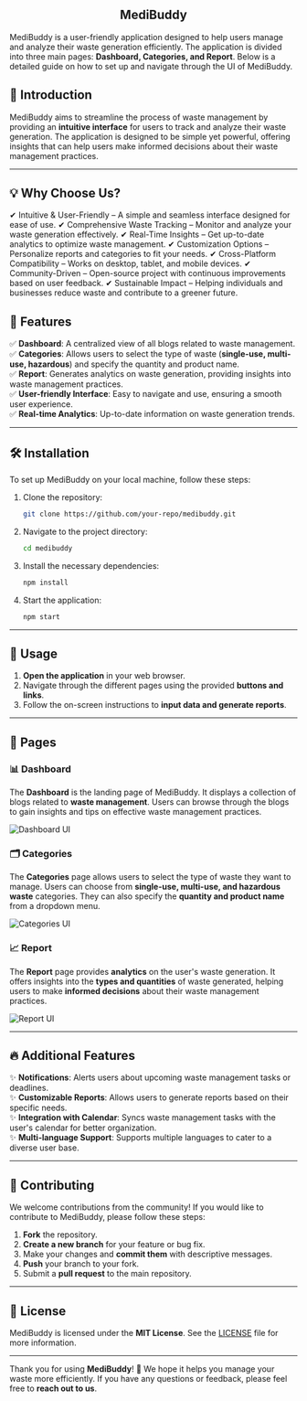 <h2 align="center">MediBuddy</h2>  

MediBuddy is a user-friendly application designed to help users manage and analyze their waste generation efficiently. The application is divided into three main pages: **Dashboard, Categories, and Report**. Below is a detailed guide on how to set up and navigate through the UI of MediBuddy.


## 🚀 Introduction

MediBuddy aims to streamline the process of waste management by providing an **intuitive interface** for users to track and analyze their waste generation. The application is designed to be simple yet powerful, offering insights that can help users make informed decisions about their waste management practices.


---


## 💡 Why Choose Us?
✔ Intuitive & User-Friendly – A simple and seamless interface designed for ease of use.
✔ Comprehensive Waste Tracking – Monitor and analyze your waste generation effectively.
✔ Real-Time Insights – Get up-to-date analytics to optimize waste management.
✔ Customization Options – Personalize reports and categories to fit your needs.
✔ Cross-Platform Compatibility – Works on desktop, tablet, and mobile devices.
✔ Community-Driven – Open-source project with continuous improvements based on user feedback.
✔ Sustainable Impact – Helping individuals and businesses reduce waste and contribute to a greener future.



## 🌟 Features

✅ **Dashboard**: A centralized view of all blogs related to waste management.  
✅ **Categories**: Allows users to select the type of waste (**single-use, multi-use, hazardous**) and specify the quantity and product name.  
✅ **Report**: Generates analytics on waste generation, providing insights into waste management practices.  
✅ **User-friendly Interface**: Easy to navigate and use, ensuring a smooth user experience.  
✅ **Real-time Analytics**: Up-to-date information on waste generation trends.  

---

## 🛠 Installation

To set up MediBuddy on your local machine, follow these steps:

1. Clone the repository:
   ```bash
   git clone https://github.com/your-repo/medibuddy.git
   ```
2. Navigate to the project directory:
   ```bash
   cd medibuddy
   ```
3. Install the necessary dependencies:
   ```bash
   npm install
   ```
4. Start the application:
   ```bash
   npm start
   ```

---

## 🎯 Usage

1. **Open the application** in your web browser.
2. Navigate through the different pages using the provided **buttons and links**.
3. Follow the on-screen instructions to **input data and generate reports**.

---

## 📄 Pages

### 📊 Dashboard

The **Dashboard** is the landing page of MediBuddy. It displays a collection of blogs related to **waste management**. Users can browse through the blogs to gain insights and tips on effective waste management practices.

![Dashboard UI](assets/dashboard.png)

### 🗂 Categories

The **Categories** page allows users to select the type of waste they want to manage. Users can choose from **single-use, multi-use, and hazardous waste** categories. They can also specify the **quantity and product name** from a dropdown menu.

![Categories UI](assets/categories.png)

### 📈 Report

The **Report** page provides **analytics** on the user's waste generation. It offers insights into the **types and quantities** of waste generated, helping users to make **informed decisions** about their waste management practices.

![Report UI](assets/report.png)

---

## 🔥 Additional Features

✨ **Notifications**: Alerts users about upcoming waste management tasks or deadlines.  
✨ **Customizable Reports**: Allows users to generate reports based on their specific needs.  
✨ **Integration with Calendar**: Syncs waste management tasks with the user's calendar for better organization.  
✨ **Multi-language Support**: Supports multiple languages to cater to a diverse user base.  

---

## 🤝 Contributing

We welcome contributions from the community! If you would like to contribute to MediBuddy, please follow these steps:

1. **Fork** the repository.
2. **Create a new branch** for your feature or bug fix.
3. Make your changes and **commit them** with descriptive messages.
4. **Push** your branch to your fork.
5. Submit a **pull request** to the main repository.

---

## 📜 License

MediBuddy is licensed under the **MIT License**. See the [LICENSE](LICENSE) file for more information.

---

Thank you for using **MediBuddy**! 🌱 We hope it helps you manage your waste more efficiently. If you have any questions or feedback, please feel free to **reach out to us**.



